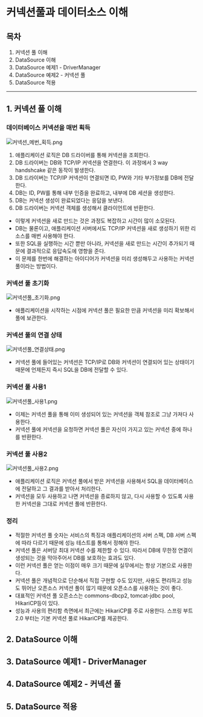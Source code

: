# 커넥션풀과 데이터소스 이해



## 목차

1. 커넥션 풀 이해
2. DataSource 이해
3. DataSource 예제1 - DriverManager
4. DataSource 예제2 - 커넥션 풀
5. DataSource 적용

------



## 1. 커넥션 풀 이해

### 데이터베이스 커넥션을 매번 획득

![커넥션_메번_획득.png](./img/커넥션_메번_획득.png)

1. 애플리케이션 로직은 DB 드라이버를 통해 커넥션을 조회한다.
2. DB 드라이버는 DB와 TCP/IP 커넥션을 연결한다. 이 과정에서 3 way handshcake 같은 동작이 발생한다.
3. DB 드라이버는 TCP/IP 커넥션이 연결되면 ID, PW와 기타 부가정보를 DB에 전달한다.
4. DB는 ID, PW를 통해 내부 인증을 완료하고, 내부에 DB 세션을 생성한다.
5. DB는 커넥션 생성이 완료되었다는 응답을 보낸다.
6. DB 드라이버는 커넥션 객체를 생성해서 클라이언트에 반환한다.

- 이렇게 커넥션을 새로 만드는 것은 과정도 복잡하고 시간이 많이 소모된다.
- DB는 물론이고, 애플리케이션 서버에서도 TCP/IP 커넥션을 새로 생성하기 위한 리소스를 매번 사용해야 한다.
- 또한 SQL을 실행하는 시간 뿐만 아니라, 커넥션을 새로 만드는 시간이 추가되기 때문에 결과적으로 응답속도에 영향을 준다.
- 이 문제를 한번에 해결하는 아이디어가 커넥션을 미리 생성해두고 사용하는 커넥션 풀이라는 방법이다.



### 커넥션 풀 초기화

![커넥션풀_초기화.png](./img/커넥션풀_초기화.png)

- 애플리케이션을 시작하는 시점에 커넥션 풀은 필요한 만큼 커넥션을 미리 확보해서 풀에 보관한다.



### 커넥션 풀의 연결 상태

![커넥션풀_연결상태.png](./img/커넥션풀_연결상태.png)

- 커넥션 풀에 들어있는 커넥션은 TCP/IP로 DB와 커넥션이 연결되어 있는 상태이기 때문에 언제든지 즉시 SQL을 DB에 전달할 수 있다.



### 커넥션 풀 사용1

![커넥션풀_사용1.png](./img/커넥션풀_사용1.png)

- 이제는 커넥션 풀을 통해 이미 생성되어 있는 커넥션을 객체 참조로 그냥 가져다 사용한다.
- 커넥션 풀에 커넥션을 요청하면 커넥션 풀은 자신이 가지고 있는 커넥션 중에 하나를 반환한다.



### 커넥션 풀 사용2

![커넥션풀_사용2.png](./img/커넥션풀_사용2.png)

- 애플리케이션 로직은 커넥션 풀에서 받은 커넥션을 사용해서 SQL을 데이터베이스에 전달하고 그 결과를 받아서 처리한다.
- 커넥션을 모두 사용하고 나면 커넥션을 종료하지 않고, 다시 사용할 수 있도록 사용한 커넥션을 그대로 커넥션 풀에 반환한다.



### 정리

- 적절한 커넥션 풀 숫자는 서비스의 특징과 애플리케이션의 서버 스펙, DB 서버 스펙에 따라 다르기 때문에 성능 테스트를 통해서 정해야 한다.
- 커넥션 풀은 서버당 최대 커넥션 수를 제한할 수 있다. 따라서 DB에 무한정 연결이 생성되는 것을 막아주어서 DB를 보호하는 효과도 있다.
- 이런 커넥션 풀은 얻는 이점이 매우 크기 때문에 실무에서는 항상 기본으로 사용한다.
- 커넥션 풀은 개념적으로 단순해서 직접 구현할 수도 있지만, 사용도 편리하고 성능도 뛰어난 오픈소스 커넥션 풀이 많기 때문에 오픈소스를 사용하는 것이 좋다.
- 대표적인 커넥션 풀 오픈소스는 commons-dbcp2, tomcat-jdbc pool, HikariCP등이 있다.
- 성능과 사용의 편리함 측면에서 최근에는 HikariCP를 주로 사용한다. 스프링 부트 2.0 부터는 기본 커넥션 풀로 HikariCP를 제공한다.



## 2. DataSource 이해





## 3. DataSource 예제1 - DriverManager





## 4. DataSource 예제2 - 커넥션 풀





## 5. DataSource 적용